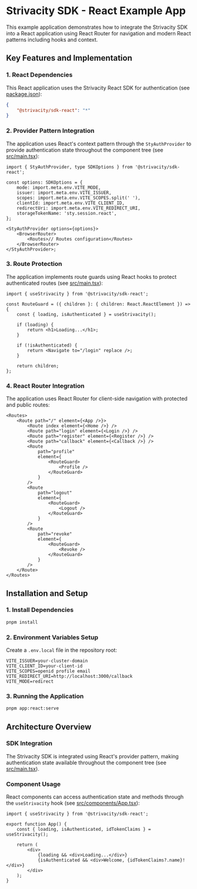 # Strivacity SDK - React Example App

This example application demonstrates how to integrate the Strivacity SDK into a React application using React Router for navigation and modern React patterns including hooks and context.

## Key Features and Implementation

### 1. React Dependencies

This React application uses the Strivacity React SDK for authentication (see [package.json](./package.json)):

```json
{
	"@strivacity/sdk-react": "*"
}
```

### 2. Provider Pattern Integration

The application uses React's context pattern through the `StyAuthProvider` to provide authentication state throughout the component tree (see [src/main.tsx](./src/main.tsx)):

```tsx
import { StyAuthProvider, type SDKOptions } from '@strivacity/sdk-react';

const options: SDKOptions = {
	mode: import.meta.env.VITE_MODE,
	issuer: import.meta.env.VITE_ISSUER,
	scopes: import.meta.env.VITE_SCOPES.split(' '),
	clientId: import.meta.env.VITE_CLIENT_ID,
	redirectUri: import.meta.env.VITE_REDIRECT_URI,
	storageTokenName: 'sty.session.react',
};

<StyAuthProvider options={options}>
	<BrowserRouter>
		<Routes>// Routes configuration</Routes>
	</BrowserRouter>
</StyAuthProvider>;
```

### 3. Route Protection

The application implements route guards using React hooks to protect authenticated routes (see [src/main.tsx](./src/main.tsx)):

```tsx
import { useStrivacity } from '@strivacity/sdk-react';

const RouteGuard = ({ children }: { children: React.ReactElement }) => {
	const { loading, isAuthenticated } = useStrivacity();

	if (loading) {
		return <h1>Loading...</h1>;
	}

	if (!isAuthenticated) {
		return <Navigate to="/login" replace />;
	}

	return children;
};
```

### 4. React Router Integration

The application uses React Router for client-side navigation with protected and public routes:

```tsx
<Routes>
	<Route path="/" element={<App />}>
		<Route index element={<Home />} />
		<Route path="login" element={<Login />} />
		<Route path="register" element={<Register />} />
		<Route path="callback" element={<Callback />} />
		<Route
			path="profile"
			element={
				<RouteGuard>
					<Profile />
				</RouteGuard>
			}
		/>
		<Route
			path="logout"
			element={
				<RouteGuard>
					<Logout />
				</RouteGuard>
			}
		/>
		<Route
			path="revoke"
			element={
				<RouteGuard>
					<Revoke />
				</RouteGuard>
			}
		/>
	</Route>
</Routes>
```

## Installation and Setup

### 1. Install Dependencies

```bash
pnpm install
```

### 2. Environment Variables Setup

Create a `.env.local` file in the repository root:

```env
VITE_ISSUER=your-cluster-domain
VITE_CLIENT_ID=your-client-id
VITE_SCOPES=openid profile email
VITE_REDIRECT_URI=http://localhost:3000/callback
VITE_MODE=redirect
```

### 3. Running the Application

```bash
pnpm app:react:serve
```

## Architecture Overview

### SDK Integration

The Strivacity SDK is integrated using React's provider pattern, making authentication state available throughout the component tree (see [src/main.tsx](./src/main.tsx)).

### Component Usage

React components can access authentication state and methods through the `useStrivacity` hook (see [src/components/App.tsx](./src/components/App.tsx)):

```tsx
import { useStrivacity } from '@strivacity/sdk-react';

export function App() {
	const { loading, isAuthenticated, idTokenClaims } = useStrivacity();

	return (
		<div>
			{loading && <div>Loading...</div>}
			{isAuthenticated && <div>Welcome, {idTokenClaims?.name}!</div>}
		</div>
	);
}
```
